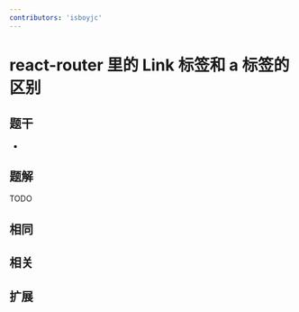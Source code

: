 ```yaml
---
contributors: 'isboyjc'
---
```


# react-router 里的 Link 标签和 a 标签的区别


## 题干

- 



## 题解

<!-- ::: details 点我查看题解 -->

  TODO

<!-- ::: -->



## 相同


## 相关


## 扩展

